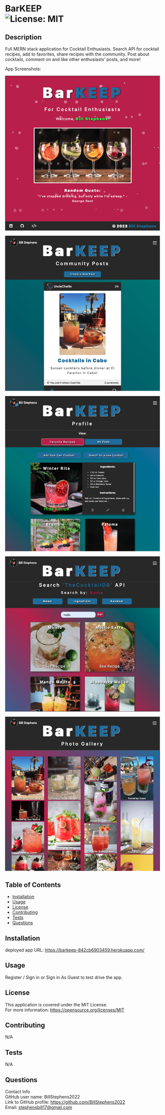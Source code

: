 # BarKEEP<br>![License: MIT](https://img.shields.io/badge/License-MIT-yellow.svg)

## Description

Full MERN stack application for Cocktail Enthusiasts. Search API for cocktail recipes, add to favorites, share recipes with the community.   Post about cocktails, comment on and like other enthusiasts' posts, and more!

App Screenshots:

![Barkeep1 image](client/public/images/barkeep1.png)

![Barkeep2 image](client/public/images/barkeep2.png)

![Barkeep3 image](client/public/images/barkeep3.png)

![Barkeep4 image](client/public/images/barkeep4.png)

![Barkeep5 image](client/public/images/barkeep5.png)


## Table of Contents

- [Installation](#installation)
- [Usage](#usage)
- [License](#license)
- [Contributing](#contributing)
- [Tests](#tests)
- [Questions](#questions)

## Installation

deployed app URL:  https://barkeep-842cb6903459.herokuapp.com/

## Usage

Register / Sign in or Sign in As Guest to test drive the app.  

## License
This application is covered under the MIT License.
<br>For more information: https://opensource.org/licenses/MIT

## Contributing
N/A

## Tests
N/A

## Questions
Contact Info<br>
GitHub user name: BillStephens2022<br>
Link to GitHub profile: https://github.com/BillStephens2022<br>
Email: stephensbill17@gmail.com


